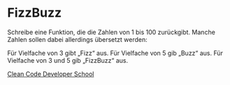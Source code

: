 # FizzBuzz
Schreibe eine Funktion, die die Zahlen von 1 bis 100 zurückgibt. Manche Zahlen sollen dabei allerdings übersetzt werden:

Für Vielfache von 3 gibt „Fizz“ aus.
Für Vielfache von 5 gib „Buzz“ aus.
Für Vielfache von 3 und 5 gib „FizzBuzz“ aus.

[Clean Code Developer School](http://ccd-school.de/coding-dojo/function-katas/fizzbuzz/)
